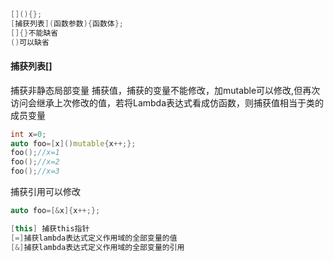 ```c++
[](){};
[捕获列表](函数参数){函数体};
[]{}不能缺省
()可以缺省
```

#### 捕获列表[]
捕获非静态局部变量
捕获值，捕获的变量不能修改，加mutable可以修改,但再次访问会继承上次修改的值，若将Lambda表达式看成仿函数，则捕获值相当于类的成员变量
```c++
int x=0;
auto foo=[x]()mutable{x++;};
foo();//x=1
foo();//x=2
foo();//x=3
```
捕获引用可以修改
```c++
auto foo=[&x]{x++;};
```

```c++
[this] 捕获this指针
[=]捕获lambda表达式定义作用域的全部变量的值
[&]捕获lambda表达式定义作用域的全部变量的引用

```


